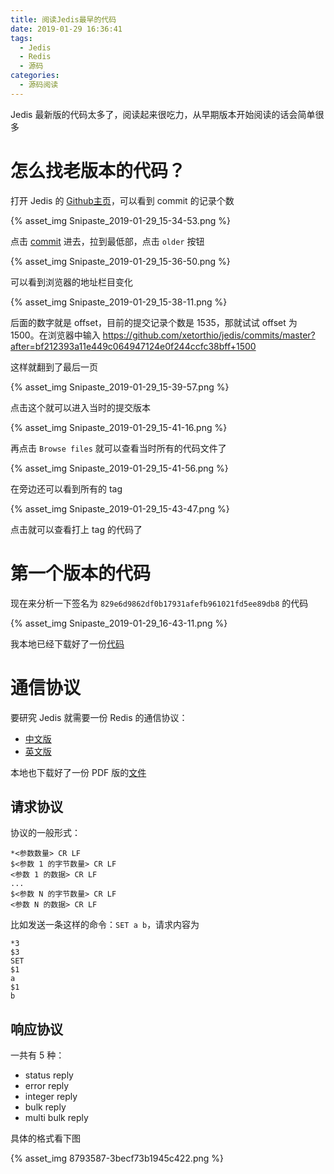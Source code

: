 ```yaml
---
title: 阅读Jedis最早的代码
date: 2019-01-29 16:36:41
tags:
  - Jedis
  - Redis
  - 源码
categories:
  - 源码阅读
---
```


Jedis 最新版的代码太多了，阅读起来很吃力，从早期版本开始阅读的话会简单很多

<!-- more -->

# 怎么找老版本的代码？

打开 Jedis 的 [Github主页](https://github.com/xetorthio/jedis)，可以看到 commit 的记录个数

{% asset_img Snipaste_2019-01-29_15-34-53.png %}

点击 [commit](https://github.com/xetorthio/jedis/commits/master) 进去，拉到最低部，点击 `older` 按钮

{% asset_img Snipaste_2019-01-29_15-36-50.png %}

可以看到浏览器的地址栏目变化

{% asset_img Snipaste_2019-01-29_15-38-11.png %}

后面的数字就是 offset，目前的提交记录个数是 1535，那就试试 offset 为 1500。在浏览器中输入 https://github.com/xetorthio/jedis/commits/master?after=bf212393a11e449c064947124e0f244ccfc38bff+1500

这样就翻到了最后一页

{% asset_img Snipaste_2019-01-29_15-39-57.png %}

点击这个就可以进入当时的提交版本

{% asset_img Snipaste_2019-01-29_15-41-16.png %}

再点击 `Browse files` 就可以查看当时所有的代码文件了

{% asset_img Snipaste_2019-01-29_15-41-56.png %}

在旁边还可以看到所有的 tag

{% asset_img Snipaste_2019-01-29_15-43-47.png %}

点击就可以查看打上 tag 的代码了

# 第一个版本的代码

现在来分析一下签名为 `829e6d9862df0b17931afefb961021fd5ee89db8` 的代码

{% asset_img Snipaste_2019-01-29_16-43-11.png %}

我本地已经下载好了一份[代码](/uploads/jedis/jedis-829e6d9862df0b17931afefb961021fd5ee89db8.zip)

# 通信协议

要研究 Jedis 就需要一份 Redis 的通信协议：

- [中文版](http://doc.redisfans.com/topic/protocol.html)
- [英文版](https://redis.io/topics/protocol)

本地也下载好了一份 PDF 版的[文件](/uploads/jedis/Redis_protocol.pdf)

## 请求协议

协议的一般形式：

```
*<参数数量> CR LF
$<参数 1 的字节数量> CR LF
<参数 1 的数据> CR LF
...
$<参数 N 的字节数量> CR LF
<参数 N 的数据> CR LF
```

比如发送一条这样的命令：`SET a b`，请求内容为

```
*3
$3
SET
$1
a
$1
b
```

## 响应协议

一共有 5 种：

- status reply
- error reply
- integer reply
- bulk reply
- multi bulk reply

具体的格式看下图

{% asset_img 8793587-3becf73b1945c422.png %}